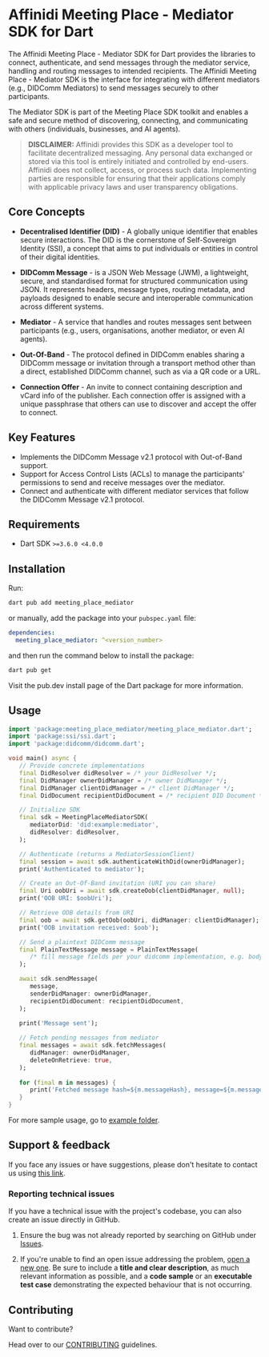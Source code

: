 # Affinidi Meeting Place - Mediator SDK for Dart

The Affinidi Meeting Place - Mediator SDK for Dart provides the libraries to connect, authenticate, and send messages through the mediator service, handling and routing messages to intended recipients. The Affinidi Meeting Place - Mediator SDK is the interface for integrating with different mediators (e.g., DIDComm Mediators) to send messages securely to other participants.

The Mediator SDK is part of the Meeting Place SDK toolkit and enables a safe and secure method of discovering, connecting, and communicating with others (individuals, businesses, and AI agents).

> **DISCLAIMER:** Affinidi provides this SDK as a developer tool to facilitate decentralized messaging. Any personal data exchanged or stored via this tool is entirely initiated and controlled by end-users. Affinidi does not collect, access, or process such data. Implementing parties are responsible for ensuring that their applications comply with applicable privacy laws and user transparency obligations.

## Core Concepts

- **Decentralised Identifier (DID)** - A globally unique identifier that enables secure interactions. The DID is the cornerstone of Self-Sovereign Identity (SSI), a concept that aims to put individuals or entities in control of their digital identities.

- **DIDComm Message** - is a JSON Web Message (JWM), a lightweight, secure, and standardised format for structured communication using JSON. It represents headers, message types, routing metadata, and payloads designed to enable secure and interoperable communication across different systems.

- **Mediator** - A service that handles and routes messages sent between participants (e.g., users, organisations, another mediator, or even AI agents).

- **Out-Of-Band** - The protocol defined in DIDComm enables sharing a DIDComm message or invitation through a transport method other than a direct, established DIDComm channel, such as via a QR code or a URL.

- **Connection Offer** - An invite to connect containing description and vCard info of the publisher. Each connection offer is assigned with a unique passphrase that others can use to discover and accept the offer to connect.

## Key Features

- Implements the DIDComm Message v2.1 protocol with Out-of-Band support.
- Support for Access Control Lists (ACLs) to manage the participants' permissions to send and receive messages over the mediator.
- Connect and authenticate with different mediator services that follow the DIDComm Message v2.1 protocol.

## Requirements

- Dart SDK `>=3.6.0 <4.0.0`

## Installation

Run:

```bash
dart pub add meeting_place_mediator
```

or manually, add the package into your `pubspec.yaml` file:

```yaml
dependencies:
  meeting_place_mediator: ^<version_number>
```

and then run the command below to install the package:

```bash
dart pub get
```

Visit the pub.dev install page of the Dart package for more information.

## Usage

```dart
import 'package:meeting_place_mediator/meeting_place_mediator.dart';
import 'package:ssi/ssi.dart';
import 'package:didcomm/didcomm.dart';

void main() async {
   // Provide concrete implementations
   final DidResolver didResolver = /* your DidResolver */;
   final DidManager ownerDidManager = /* owner DidManager */;
   final DidManager clientDidManager = /* client DidManager */;
   final DidDocument recipientDidDocument = /* recipient DID Document */;

   // Initialize SDK
   final sdk = MeetingPlaceMediatorSDK(
      mediatorDid: 'did:example:mediator',
      didResolver: didResolver,
   );

   // Authenticate (returns a MediatorSessionClient)
   final session = await sdk.authenticateWithDid(ownerDidManager);
   print('Authenticated to mediator');

   // Create an Out-Of-Band invitation (URI you can share)
   final Uri oobUri = await sdk.createOob(clientDidManager, null);
   print('OOB URI: $oobUri');

   // Retrieve OOB details from URI
   final oob = await sdk.getOob(oobUri, didManager: clientDidManager);
   print('OOB invitation received: $oob');

   // Send a plaintext DIDComm message
   final PlainTextMessage message = PlainTextMessage(
      /* fill message fields per your didcomm implementation, e.g. body/text */
   );

   await sdk.sendMessage(
      message,
      senderDidManager: ownerDidManager,
      recipientDidDocument: recipientDidDocument,
   );
  
   print('Message sent');

   // Fetch pending messages from mediator
   final messages = await sdk.fetchMessages(
      didManager: ownerDidManager,
      deleteOnRetrieve: true,
   );
  
   for (final m in messages) {
      print('Fetched message hash=${m.messageHash}, message=${m.message}');
   }
}
```

For more sample usage, go to [example folder](https://github.com/affinidi/affinidi-meetingplace-sdk-dart/tree/main/packages/meeting_place_mediator/example).

## Support & feedback

If you face any issues or have suggestions, please don't hesitate to contact us using [this link](https://share.hsforms.com/1i-4HKZRXSsmENzXtPdIG4g8oa2v).

### Reporting technical issues

If you have a technical issue with the project's codebase, you can also create an issue directly in GitHub.

1. Ensure the bug was not already reported by searching on GitHub under
   [Issues](https://github.com/affinidi/affinidi-meetingplace-sdk-dart/issues).

2. If you're unable to find an open issue addressing the problem,
   [open a new one](https://github.com/affinidi/affinidi-meetingplace-sdk-dart/issues/new).
   Be sure to include a **title and clear description**, as much relevant information as possible,
   and a **code sample** or an **executable test case** demonstrating the expected behaviour that is not occurring.

## Contributing

Want to contribute?

Head over to our [CONTRIBUTING](https://github.com/affinidi/affinidi-meetingplace-sdk-dart/blob/main/CONTRIBUTING.md) guidelines.
